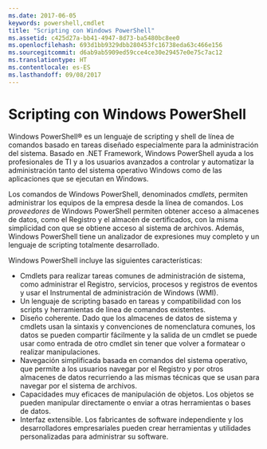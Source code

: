 ```yaml
---
ms.date: 2017-06-05
keywords: powershell,cmdlet
title: "Scripting con Windows PowerShell"
ms.assetid: c425d27a-bb41-4947-8d73-ba5480bc8ee0
ms.openlocfilehash: 693d1bb9329dbb280453fc16738eda63c466e156
ms.sourcegitcommit: d6ab9ab5909ed59cce4ce30e29457e0e75c7ac12
ms.translationtype: HT
ms.contentlocale: es-ES
ms.lasthandoff: 09/08/2017
---
```

# <a name="scripting-with-windows-powershell"></a>Scripting con Windows PowerShell

Windows PowerShell® es un lenguaje de scripting y shell de línea de comandos basado en tareas diseñado especialmente para la administración del sistema. Basado en .NET Framework, Windows PowerShell ayuda a los profesionales de TI y a los usuarios avanzados a controlar y automatizar la administración tanto del sistema operativo Windows como de las aplicaciones que se ejecutan en Windows.

Los comandos de Windows PowerShell, denominados *cmdlets*, permiten administrar los equipos de la empresa desde la línea de comandos. Los *proveedores* de Windows PowerShell permiten obtener acceso a almacenes de datos, como el Registro y el almacén de certificados, con la misma simplicidad con que se obtiene acceso al sistema de archivos. Además, Windows PowerShell tiene un analizador de expresiones muy completo y un lenguaje de scripting totalmente desarrollado.

Windows PowerShell incluye las siguientes características:

- Cmdlets para realizar tareas comunes de administración de sistema, como administrar el Registro, servicios, procesos y registros de eventos y usar el Instrumental de administración de Windows (WMI).
- Un lenguaje de scripting basado en tareas y compatibilidad con los scripts y herramientas de línea de comandos existentes.
- Diseño coherente. Dado que los almacenes de datos de sistema y cmdlets usan la sintaxis y convenciones de nomenclatura comunes, los datos se pueden compartir fácilmente y la salida de un cmdlet se puede usar como entrada de otro cmdlet sin tener que volver a formatear o realizar manipulaciones.
- Navegación simplificada basada en comandos del sistema operativo, que permite a los usuarios navegar por el Registro y por otros almacenes de datos recurriendo a las mismas técnicas que se usan para navegar por el sistema de archivos.
- Capacidades muy eficaces de manipulación de objetos. Los objetos se pueden manipular directamente o enviar a otras herramientas o bases de datos.
- Interfaz extensible. Los fabricantes de software independiente y los desarrolladores empresariales pueden crear herramientas y utilidades personalizadas para administrar su software.


